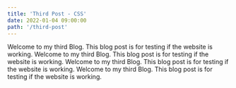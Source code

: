 ```yaml
---
title: 'Third Post - CSS'
date: 2022-01-04 09:00:00
path: '/third-post'
---
```


Welcome to my third Blog. This blog post is for testing if the website is working. Welcome to my third Blog. This blog post is for testing if the website is working. Welcome to my third Blog. This blog post is for testing if the website is working. Welcome to my third Blog. This blog post is for testing if the website is working. 